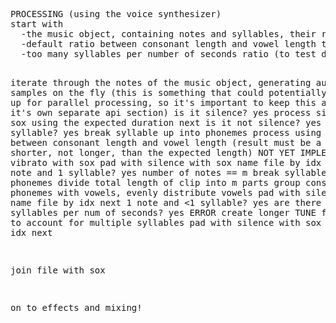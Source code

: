 <html>
<pre>
PROCESSING (using the voice synthesizer)
start with
  -the music object, containing notes and syllables, their respective durations
  -default ratio between consonant length and vowel length to send to the voice synthesizer
  -too many syllables per number of seconds ratio (to test data with)

  iterate through the notes of the music object, generating audio samples on the fly (this is something that could potentially be divided
  up for parallel processing, so it's important to keep this as sort of it's own separate api section)
  is it silence?
  yes
     process silence with sox using the expected duration
     next
  is it not silence?
  yes
     1 note and 1 syllable?
     yes
        break syllable up into phonemes
        process using the ratio between consonant length and vowel length (result must be a little shorter, not longer,
        than the expected length)
        NOT YET IMPLEMENTED add vibrato with sox
        pad with silence with sox
        name file by idx
        next
     &lt;1 note and 1 syllable?
     yes
        number of notes == m
        break syllable up into phonemes
        divide total length of clip into m parts
        group consonant phonemes with vowels, evenly distribute vowels
        pad with silence with sox
        name file by idx
        next
     1 note and &lt;1 syllable?
     yes
        are there too many syllables per num of seconds?
        yes
          ERROR
        create longer TUNE format string to account for multiple syllables
        pad with silence with sox
        name file by idx
        next

  join file with sox


on to effects and mixing!

</pre>
</html>

